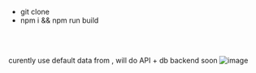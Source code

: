 - git clone <repo link> <br>
 - npm i && npm run build


<br>
<br>

curently use default data from <GlobalContext>, will do API + db backend soon
![image](https://user-images.githubusercontent.com/51852197/223669283-c6a347ba-e518-4153-bc0d-34d164943346.png)
